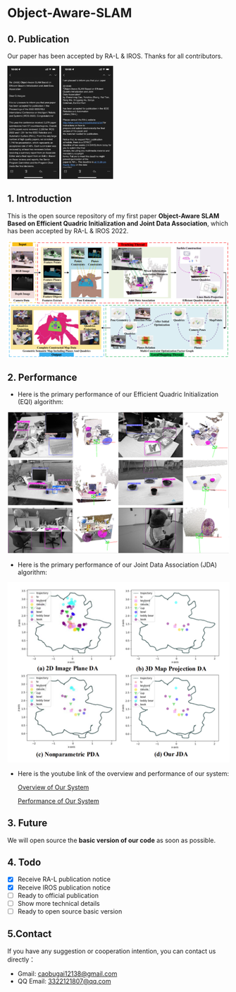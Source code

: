 # Object-Aware-SLAM

## 0. Publication

Our paper has been accepted by RA-L & IROS. Thanks for all contributors.

<img src="https://github.com/caobugai12138/Object-Aware-SLAM/blob/main/images/IROS.jpg?raw=true" style="zoom:25%;" />

<img src="https://github.com/caobugai12138/Object-Aware-SLAM/blob/main/images/RA-L.jpg?raw=true" style="zoom:25%;" />

## 1. Introduction

This is the open source repository of my first paper **Object-Aware  SLAM  Based  on  Efficient  Quadric  Initialization  and Joint  Data  Association**, which has been accepted by RA-L &amp; IROS 2022.

![](https://github.com/caobugai12138/Object-Aware-SLAM/blob/main/images/system.png?raw=true)

## 2. Performance

- Here is the primary performance of our Efficient  Quadric  Initialization (EQI) algorithm:

![perfomance](https://github.com/caobugai12138/Object-Aware-SLAM/blob/main/images/performance.png?raw=true)

- Here is the primary performance of our Joint  Data  Association (JDA) algorithm:

![](https://github.com/caobugai12138/Object-Aware-SLAM/blob/main/images/DataAssociation.png?raw=true)

- Here is the youtube link of the overview and  performance of our system:

  [Overview of Our System](https://www.youtube.com/watch?v=XDuv2BG_K9Y)

  [Performance of Our System](https://youtu.be/Ng6E-lpqJ6E)

## 3. Future

We will open source the **basic version of our code** as soon as possible.

## 4. Todo

- [x] Receive RA-L publication notice
- [x] Receive IROS publication notice
- [ ] Ready to official publication
- [ ] Show more technical details
- [ ] Ready to open source basic version

## 5.Contact

If you have any suggestion or cooperation intention, you can contact us directly：

- Gmail: caobugai12138@gmail.com
- QQ Email: 3322121807@qq.com

